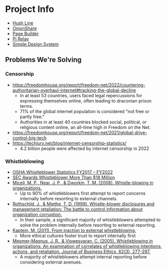 # Project Info

- [Hush Line](https://github.com/scidsg/Project-Info/tree/main/Hush%20Line)
- [OnionShare](https://github.com/scidsg/Project-Info/tree/main/OnionShare)
- [Page Builder](https://github.com/scidsg/Project-Info/tree/main/Page%20Builder)
- [Pi Relay](https://github.com/scidsg/Project-Info/tree/main/Pi%20Relay)
- [Simple Design System](https://github.com/scidsg/Project-Info/tree/main/Simple%20Design%20System)

## Problems We're Solving

### Censorship
- https://freedomhouse.org/report/freedom-net/2022/countering-authoritarian-overhaul-internet#tracking-the-global-decline
  - In at least 53 countries, users faced legal repercussions for expressing themselves online, often leading to draconian prison terms.
  - 71% of the global internet population is considered "not free or partly free."
  - Authorities in at least 40 countries blocked social, political, or religious content online, an all-time high in Freedom on the Net.
- https://freedomhouse.org/report/freedom-net/2021/global-drive-control-big-tech
- https://techjury.net/blog/internet-censorship-statistics/
  - 4.2 billion people were affected by internet censorship in 2022 

### Whistleblowing
- [OSHA Whistleblower Statistics FY2017 – FY2022](https://www.whistleblowers.gov/factsheets_page/statistics/FY2022)
- [SEC Awards Whistleblower More Than $18 Million](https://www.sec.gov/news/press-release/2023-161)
- [Miceli, M. P., Near, J. P., & Dworkin, T. M. (2008). Whistle-blowing in organizations.](https://psycnet.apa.org/record/2008-04202-000)
  - Up to 90% of whistleblowers first attempt to report concerns internally before resorting to external channels.
- [Rothschild, J., & Miethe, T. D. (1999). Whistle-blower disclosures and management retaliation: The battle to control information about organization corruption.](https://psycnet.apa.org/record/1999-10091-004) 
  - In their sample, a significant majority of whistleblowers attempted to solve the problem internally before resorting to external reporting.
- [Kaptein, M. (2011). From inaction to external whistleblowing.](https://psycnet.apa.org/record/2011-01293-010)
  - More ethical cultures foster trust to report internally first
- [Mesmer-Magnus, J. R., & Viswesvaran, C. (2005). Whistleblowing in organizations: An examination of correlates of whistleblowing intentions, actions, and retaliation. Journal of Business Ethics, 62(3), 277-297.](https://link.springer.com/article/10.1007/s10551-005-0849-1)
  - A majority of whistleblowers attempt internal reporting before considering external avenues.
